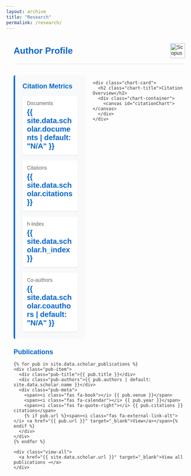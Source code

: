 ```yaml
---
layout: archive
title: "Research"
permalink: /research/
---
```


<style>
  .scopus-container {
    max-width: 900px;
    margin: 0 auto;
    padding: 20px;
    font-family: Arial, sans-serif;
    color: #333;
  }

  .scopus-header {
    display: flex;
    justify-content: space-between;
    align-items: center;
    margin-bottom: 30px;
    padding-bottom: 15px;
    border-bottom: 1px solid #e0e0e0;
  }

  .scopus-title {
    font-size: 24px;
    font-weight: bold;
    color: #0066cc;
  }

  .scopus-logo {
    height: 40px;
  }

  .metrics-row {
    display: flex;
    gap: 20px;
    margin-bottom: 25px;
  }

  .metrics-card {
    background-color: #f8f9fa;
    border-radius: 5px;
    padding: 20px;
    border-left: 4px solid #0066cc;
    flex: 1;
  }

  .chart-card {
    background-color: #f8f9fa;
    border-radius: 5px;
    padding: 20px;
    border-left: 4px solid #0066cc;
    flex: 2;
    height: 100%;
  }

  .metrics-title {
    font-size: 18px;
    font-weight: bold;
    color: #0066cc;
    margin-top: 0;
    margin-bottom: 15px;
  }

  .metrics-grid {
    display: grid;
    grid-template-columns: repeat(auto-fill, minmax(150px, 1fr));
    gap: 15px;
  }

  .metric-item {
    background-color: white;
    padding: 12px;
    border-radius: 4px;
    box-shadow: 0 1px 3px rgba(0,0,0,0.1);
  }

  .metric-label {
    font-size: 14px;
    color: #666;
    margin-bottom: 5px;
  }

  .metric-value {
    font-size: 20px;
    font-weight: bold;
    color: #0066cc;
  }

  .publications-list {
    margin-top: 20px;
  }

  .pub-item {
    padding: 15px 0;
    border-bottom: 1px solid #e0e0e0;
  }

  .pub-title {
    font-weight: bold;
    font-size: 16px;
    margin-bottom: 8px;
    color: #0066cc;
  }

  .pub-authors {
    font-size: 14px;
    color: #555;
    margin-bottom: 5px;
  }

  .pub-meta {
    font-size: 13px;
    color: #777;
    display: flex;
    flex-wrap: wrap;
    gap: 15px;
  }

  .pub-meta span {
    display: flex;
    align-items: center;
  }

  .pub-meta i {
    margin-right: 5px;
    color: #0066cc;
  }

  .chart-container {
    height: 250px;
    position: relative;
  }

  .chart-title {
    font-size: 18px;
    font-weight: bold;
    color: #0066cc;
    margin-bottom: 15px;
  }

  .view-all {
    text-align: right;
    margin-top: 15px;
  }

  .view-all a {
    color: #0066cc;
    text-decoration: none;
    font-weight: bold;
    font-size: 14px;
  }
</style>

<div class="scopus-container">
  <div class="scopus-header">
    <div class="scopus-title">Author Profile</div>
    <img src="https://www.elsevier.com/__data/assets/image/0007/647507/Scopus_logo_icon.png" alt="Scopus" class="scopus-logo">
  </div>

  <div class="metrics-row">
    <div class="metrics-card">
      <h2 class="metrics-title">Citation Metrics</h2>
      <div class="metrics-grid">
        <div class="metric-item">
          <div class="metric-label">Documents</div>
          <div class="metric-value">{{ site.data.scholar.documents | default: "N/A" }}</div>
        </div>
        <div class="metric-item">
          <div class="metric-label">Citations</div>
          <div class="metric-value">{{ site.data.scholar.citations }}</div>
        </div>
        <div class="metric-item">
          <div class="metric-label">h-index</div>
          <div class="metric-value">{{ site.data.scholar.h_index }}</div>
        </div>
        <div class="metric-item">
          <div class="metric-label">Co-authors</div>
          <div class="metric-value">{{ site.data.scholar.coauthors | default: "N/A" }}</div>
        </div>
      </div>
    </div>

    <div class="chart-card">
      <h2 class="chart-title">Citation Overview</h2>
      <div class="chart-container">
        <canvas id="citationChart"></canvas>
      </div>
    </div>
  </div>

  <div class="publications-list">
    <h2 class="metrics-title">Publications</h2>
    
    {% for pub in site.data.scholar_publications %}
    <div class="pub-item">
      <div class="pub-title">{{ pub.title }}</div>
      <div class="pub-authors">{{ pub.authors | default: site.data.scholar.name }}</div>
      <div class="pub-meta">
        <span><i class="fas fa-book"></i> {{ pub.venue }}</span>
        <span><i class="fas fa-calendar"></i> {{ pub.year }}</span>
        <span><i class="fas fa-quote-right"></i> {{ pub.citations }} citations</span>
        {% if pub.url %}<span><i class="fas fa-external-link-alt"></i> <a href="{{ pub.url }}" target="_blank">View</a></span>{% endif %}
      </div>
    </div>
    {% endfor %}

    <div class="view-all">
      <a href="{{ site.data.scholar.url }}" target="_blank">View all publications →</a>
    </div>
  </div>
</div>

<script src="https://cdn.jsdelivr.net/npm/chart.js@3.7.1"></script>
<script src="https://kit.fontawesome.com/a076d05399.js" crossorigin="anonymous"></script>

<script>
  document.addEventListener('DOMContentLoaded', function () {
    const citationData = {
      {% assign citations = site.data.scholar_citations %}
      {% for item in citations %}
        "{{ item[0] }}": {{ item[1] }}{% unless forloop.last %},{% endunless %}
      {% endfor %}
    };
    
    const ctx = document.getElementById('citationChart').getContext('2d');

    new Chart(ctx, {
      type: 'line',
      data: {
        labels: [
          {% for item in citations %}
            "{{ item[0] }}"{% unless forloop.last %},{% endunless %}
          {% endfor %}
        ],
        datasets: [{
          label: 'Citations per Year',
          data: [
            {% for item in citations %}
              {{ item[1] }}{% unless forloop.last %},{% endunless %}
            {% endfor %}
          ],
          backgroundColor: 'rgba(0, 102, 204, 0.1)',
          borderColor: '#0066cc',
          borderWidth: 2,
          tension: 0.3,
          fill: true,
          pointBackgroundColor: '#0066cc',
          pointRadius: 4
        }]
      },
      options: {
        responsive: true,
        maintainAspectRatio: false,
        plugins: {
          legend: {
            display: false
          },
          tooltip: {
            mode: 'index',
            intersect: false
          }
        },
        scales: {
          y: {
            beginAtZero: true,
            title: {
              display: true,
              text: 'Citations',
              color: '#666'
            },
            grid: {
              color: 'rgba(0,0,0,0.05)'
            }
          },
          x: {
            title: {
              display: true,
              text: 'Year',
              color: '#666'
            },
            grid: {
              display: false
            }
          }
        }
      }
    });
  });
</script>
